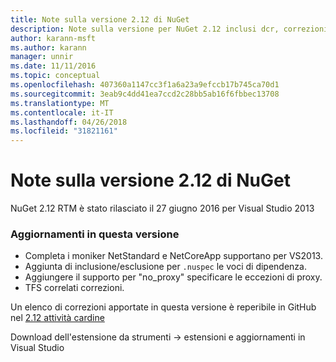 ```yaml
---
title: Note sulla versione 2.12 di NuGet
description: Note sulla versione per NuGet 2.12 inclusi dcr, correzioni di bug, le funzionalità aggiunte e problemi noti.
author: karann-msft
ms.author: karann
manager: unnir
ms.date: 11/11/2016
ms.topic: conceptual
ms.openlocfilehash: 407360a1147cc3f1a6a23a9efccb17b745ca70d1
ms.sourcegitcommit: 3eab9c4dd41ea7ccd2c28bb5ab16f6fbbec13708
ms.translationtype: MT
ms.contentlocale: it-IT
ms.lasthandoff: 04/26/2018
ms.locfileid: "31821161"
---
```

# <a name="nuget-212-release-notes"></a>Note sulla versione 2.12 di NuGet

NuGet 2.12 RTM è stato rilasciato il 27 giugno 2016 per Visual Studio 2013

### <a name="updates-in-this-release"></a>Aggiornamenti in questa versione

* Completa i moniker NetStandard e NetCoreApp supportano per VS2013.
* Aggiunta di inclusione/esclusione per `.nuspec` le voci di dipendenza.
* Aggiungere il supporto per "no_proxy" specificare le eccezioni di proxy.
* TFS correlati correzioni.

Un elenco di correzioni apportate in questa versione è reperibile in GitHub nel [2.12 attività cardine](https://github.com/NuGet/Home/issues?q=milestone%3A2.12+is%3Aclosed)

Download dell'estensione da strumenti -> estensioni e aggiornamenti in Visual Studio
